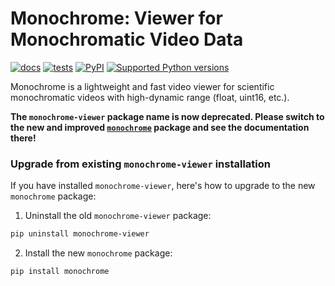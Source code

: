 # Monochrome: Viewer for Monochromatic Video Data
[![docs](https://readthedocs.org/projects/monochrome/badge/?version=latest&style=)](https://monochrome.readthedocs.org)
[![tests](https://github.com/sitic/monochrome/actions/workflows/build.yml/badge.svg)](https://github.com/sitic/monochrome/actions/workflows/build.yml)
[![PyPI](https://img.shields.io/pypi/v/monochrome.svg)](https://pypi.org/project/monochrome/)
[![Supported Python versions](https://img.shields.io/pypi/pyversions/monochrome.svg)](https://python.org)

Monochrome is a lightweight and fast video viewer for scientific monochromatic videos with high-dynamic range (float, uint16, etc.).

**The `monochrome-viewer` package name is now deprecated. Please switch to the new and improved [`monochrome`](https://pypi.org/project/monochrome/) package and see the documentation there!**

### Upgrade from existing `monochrome-viewer` installation

If you have installed `monochrome-viewer`, here's how to upgrade to the new `monochrome` package:

1. Uninstall the old `monochrome-viewer` package:
```bash
pip uninstall monochrome-viewer
```

2. Install the new `monochrome` package:
```bash
pip install monochrome
```